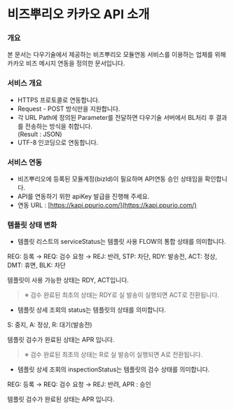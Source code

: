 # 비즈뿌리오 카카오 API 소개

### 개요

본 문서는 다우기술에서 제공하는 비즈뿌리오 모듈연동 서비스를 이용하는 업체를 위해 카카오 비즈 메시지 연동을 정의한 문서입니다.



### 서비스 개요

* HTTPS 프로토콜로 연동합니다.
* Request - POST 방식만을 지원합니다.
* 각 URL Path에 정의된 Parameter를 전달하면 다우기술 서버에서 BL처리 후 결과를 전송하는 방식을 취합니다. \
  (Result : JSON)
* UTF-8 인코딩으로 연동합니다.



### 서비스 연동

* 비즈뿌리오에 등록된 모듈계정(bizId)이 필요하며 API연동 승인 상태임을 확인합니다.
* API를 연동하기 위한 apiKey 발급을 진행해 주세요.
* 연동 URL : [https://kapi.ppurio.com/](https://kapi.ppurio.com/)



### 템플릿 상태 변화

* 템플릿 리스트의 serviceStatus는 템플릿 사용 FLOW의 통합 상태를 의미합니다.

&#x20;       REG: 등록 → REQ: 검수 요청 → REJ: 반려, STP: 차단, RDY: 발송전, ACT: 정상, DMT: 휴면, BLK: 차단

&#x20;       템플릿이 사용 가능한 상태는 RDY, ACT입니다.

> ※ 검수 완료된 최초의 상태는 RDY로 실 발송이 실행되면 ACT로 전환됩니다.



* 템플릿 상세 조회의 status는 템플릿의 상태를 의미합니다.

&#x20;       S: 중지, A: 정상, R: 대기(발송전)

&#x20;       템플릿 검수가 완료된 상태는 APR 입니다.

> ※ 검수 완료된 최초의 상태는 R로 실 발송이 실행되면 A로 전환됩니다.



* 템플릿 상세 조회의 inspectionStatus는 템플릿의 검수 상태를 의미합니다.

&#x20;       REG: 등록 → REQ: 검수 요청 → REJ: 반려, APR : 승인

&#x20;       템플릿 검수가 완료된 상태는 APR 입니다.

